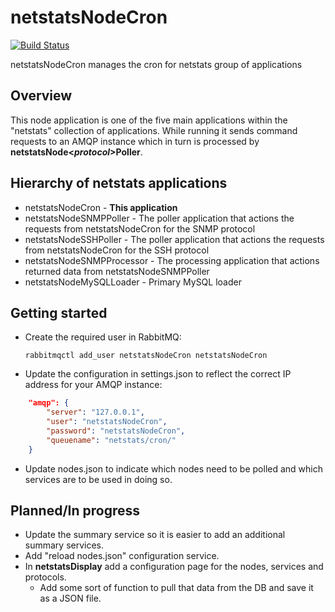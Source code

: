# netstatsNodeCron

[![Build Status](https://travis-ci.org/ThatOneNeji/netstatsNodeCron.svg?branch=master)](https://travis-ci.org/ThatOneNeji/netstatsNodeCron)


<!--- [![Coverage Status](https://coveralls.io/repos/github/ThatOneNeji/netstatsNodeCron/badge.svg?branch=master)](https://coveralls.io/github/ThatOneNeji/netstatsNodeCron?branch=master)
-->

netstatsNodeCron manages the cron for netstats group of applications

## Overview
This node application is one of the five main applications within the "netstats" collection of applications. While running it sends command requests to an AMQP instance which in turn is processed by **netstatsNode<_protocol_>Poller**.

## Hierarchy of netstats applications
* netstatsNodeCron - **This application**
* netstatsNodeSNMPPoller - The poller application that actions the requests from netstatsNodeCron for the SNMP protocol
* netstatsNodeSSHPoller - The poller application that actions the requests from netstatsNodeCron for the SSH protocol
* netstatsNodeSNMPProcessor - The processing application that actions returned data from netstatsNodeSNMPPoller
* netstatsNodeMySQLLoader - Primary MySQL loader

## Getting started
* Create the required user in RabbitMQ:
  ```shell
  rabbitmqctl add_user netstatsNodeCron netstatsNodeCron
  ```
* Update the configuration in settings.json to reflect the correct IP address for your AMQP instance:
```json
    "amqp": {
        "server": "127.0.0.1",
        "user": "netstatsNodeCron",
        "password": "netstatsNodeCron",
        "queuename": "netstats/cron/"
    }
```
* Update nodes.json to indicate which nodes need to be polled and which services are to be used in doing so.

## Planned/In progress 
* Update the summary service so it is easier to add an additional summary services.
* Add "reload nodes.json" configuration service.
* In **netstatsDisplay** add a configuration page for the nodes, services and protocols.
  * Add some sort of function to pull that data from the DB and save it as a JSON file.

